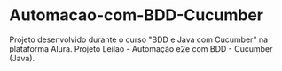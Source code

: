 # Automacao-com-BDD-Cucumber

Projeto desenvolvido durante o curso "BDD e Java com Cucumber" na plataforma Alura.
Projeto Leilao - Automação e2e com BDD - Cucumber (Java).
